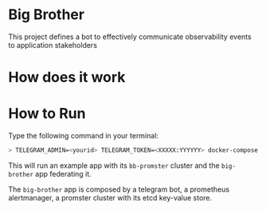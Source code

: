 # Big Brother
This project defines a bot to effectively communicate observability events to application stakeholders

# How does it work



# How to Run

Type the following command in your terminal:
```bash
> TELEGRAM_ADMIN=<yourid> TELEGRAM_TOKEN=<XXXXX:YYYYYY> docker-compose up --build
```

This will run an example app with its `bb-promster` cluster and the `big-brother` app federating it.

The `big-brother` app is composed by a telegram bot, a prometheus alertmanager, a promster cluster with its etcd key-value store.

 
